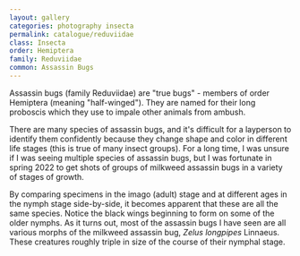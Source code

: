 ```yaml
---
layout: gallery
categories: photography insecta
permalink: catalogue/reduviidae
class: Insecta
order: Hemiptera
family: Reduviidae
common: Assassin Bugs
---
```


Assassin bugs (family Reduviidae) are "true bugs" - members of order Hemiptera
(meaning "half-winged"). They are named for their long proboscis which they use
to impale other animals from ambush.

There are many species of assassin bugs, and it's difficult for a layperson to
identify them confidently because they change shape and color in different life
stages (this is true of many insect groups). For a long time, I was unsure if I
was seeing multiple species of assassin bugs, but I was fortunate in spring 2022
to get shots of groups of milkweed assassin bugs in a variety of stages of
growth.

By comparing specimens in the imago (adult) stage and at different ages in the nymph
stage side-by-side, it becomes apparent that these are all the same species.
Notice the black wings beginning to form on some of the older nymphs. As it
turns out, most of the assassin bugs I have seen are all various morphs of the
milkweed assassin bug, _Zelus longpipes_ Linnaeus. These creatures roughly
triple in size of the course of their nymphal stage.
